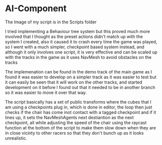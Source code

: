 # AI-Component

The Image of my script is in the Scripts folder

I tried implementing a Behaviour tree system but this proved much more involved that I thought as the preset actions didn't match up with the system I created, also it caused it to crash every time the game was played, so I went with a much simpler, checkpoint based system instead, and although it only involves one script, it is very effective and can be scaled up with the tracks in the game as it uses NavMesh to avoid obstacles on the tracks

The implemenation can be found in the demo track of the main game as I found it was easier to develop on a simpler track as it was easier to test but it can easily be seen that it will work on the other tracks, and  started development on it before I found out that it needed to be in another branch so it was easier to move it over that way. 

The script basically has a set of public transforms where the cubes that I am using a checkpoints plug in, which is done in editor, the loop then just checks if the chair has come inot contact with a tagged checkpoint and if it lines up, it sets the NavMeshAgents next destiantion as the next checkpoint, all while adjusting the speed of the chair using the raycast function at the bottom of the script to make them slow down when they are in close vicinty to other racers so that they don't bunch up as it looks unrealistic. 
